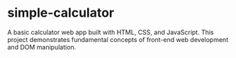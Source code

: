 # simple-calculator
A basic calculator web app built with HTML, CSS, and JavaScript. This project demonstrates fundamental concepts of front-end web development and DOM manipulation.
